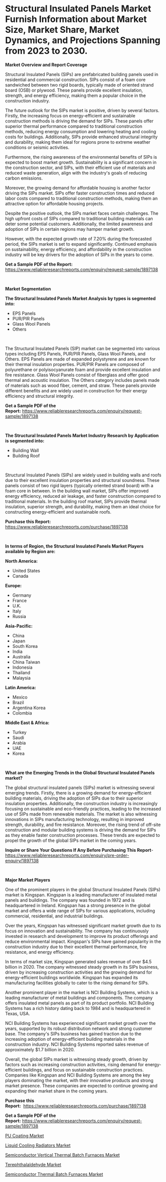 <p><h1>Structural Insulated Panels Market Furnish Information about Market Size, Market Share, Market Dynamics, and Projections Spanning from 2023 to 2030.</h1></p><p><strong>Market Overview and Report Coverage</strong></p>
<p><p>Structural Insulated Panels (SIPs) are prefabricated building panels used in residential and commercial construction. SIPs consist of a foam core sandwiched between two rigid boards, typically made of oriented strand board (OSB) or plywood. These panels provide excellent insulation, strength, and energy efficiency, making them a popular choice in the construction industry.</p><p>The future outlook for the SIPs market is positive, driven by several factors. Firstly, the increasing focus on energy-efficient and sustainable construction methods is driving the demand for SIPs. These panels offer superior thermal performance compared to traditional construction methods, reducing energy consumption and lowering heating and cooling costs for buildings. Additionally, SIPs provide enhanced structural integrity and durability, making them ideal for regions prone to extreme weather conditions or seismic activities.</p><p>Furthermore, the rising awareness of the environmental benefits of SIPs is expected to boost market growth. Sustainability is a significant concern in the construction sector, and SIPs, with their efficient use of materials and reduced waste generation, align with the industry's goals of reducing carbon emissions.</p><p>Moreover, the growing demand for affordable housing is another factor driving the SIPs market. SIPs offer faster construction times and reduced labor costs compared to traditional construction methods, making them an attractive option for affordable housing projects.</p><p>Despite the positive outlook, the SIPs market faces certain challenges. The high upfront costs of SIPs compared to traditional building materials can deter some potential customers. Additionally, the limited awareness and adoption of SIPs in certain regions may hamper market growth.</p><p>However, with the expected growth rate of 7.20% during the forecasted period, the SIPs market is set to expand significantly. Continued emphasis on sustainability, energy efficiency, and affordability in the construction industry will be key drivers for the adoption of SIPs in the years to come.</p></p>
<p><strong>Get a Sample PDF of the Report:</strong> <a href="https://www.reliableresearchreports.com/enquiry/request-sample/1897138">https://www.reliableresearchreports.com/enquiry/request-sample/1897138</a></p>
<p>&nbsp;</p>
<p><strong>Market Segmentation</strong></p>
<p><strong>The Structural Insulated Panels Market Analysis by types is segmented into:</strong></p>
<p><ul><li>EPS Panels</li><li>PUR/PIR Panels</li><li>Glass Wool Panels</li><li>Others</li></ul></p>
<p>&nbsp;</p>
<p><p>The Structural Insulated Panels (SIP) market can be segmented into various types including EPS Panels, PUR/PIR Panels, Glass Wool Panels, and Others. EPS Panels are made of expanded polystyrene and are known for their thermal insulation properties. PUR/PIR Panels are composed of polyurethane or polyisocyanurate foam and provide excellent insulation and fire resistance. Glass Wool Panels consist of fiberglass and offer good thermal and acoustic insulation. The Others category includes panels made of materials such as wood fiber, cement, and straw. These panels provide different benefits and are widely used in construction for their energy efficiency and structural integrity.</p></p>
<p><strong>Get a Sample PDF of the Report:</strong>&nbsp;<a href="https://www.reliableresearchreports.com/enquiry/request-sample/1897138">https://www.reliableresearchreports.com/enquiry/request-sample/1897138</a></p>
<p>&nbsp;</p>
<p><strong>The Structural Insulated Panels Market Industry Research by Application is segmented into:</strong></p>
<p><ul><li>Building Wall</li><li>Building Roof</li></ul></p>
<p>&nbsp;</p>
<p><p>Structural Insulated Panels (SIPs) are widely used in building walls and roofs due to their excellent insulation properties and structural soundness. These panels consist of two rigid layers (typically oriented strand board) with a foam core in between. In the building wall market, SIPs offer improved energy efficiency, reduced air leakage, and faster construction compared to traditional materials. In the building roof market, SIPs provide thermal insulation, superior strength, and durability, making them an ideal choice for constructing energy-efficient and sustainable roofs.</p></p>
<p><strong>Purchase this Report:</strong>&nbsp; <a href="https://www.reliableresearchreports.com/purchase/1897138">https://www.reliableresearchreports.com/purchase/1897138</a></p>
<p>&nbsp;</p>
<p><strong>In terms of Region, the Structural Insulated Panels Market Players available by Region are:</strong></p>
<p>
    <p> <strong> North America: </strong>
        <ul>
            <li>United States</li>
            <li>Canada</li>
        </ul>
        </p> 
    <p> <strong> Europe: </strong>
        <ul>
            <li>Germany</li>
            <li>France</li>
            <li>U.K.</li>
            <li>Italy</li>
            <li>Russia</li>
        </ul>
        </p> 
    <p> <strong> Asia-Pacific: </strong>
        <ul>
            <li>China</li>
            <li>Japan</li>
            <li>South Korea</li>
            <li>India</li>
            <li>Australia</li>
            <li>China Taiwan</li>
            <li>Indonesia</li>
            <li>Thailand</li>
            <li>Malaysia</li>
        </ul>
        </p> 
    <p> <strong> Latin America: </strong>
        <ul>
            <li>Mexico</li>
            <li>Brazil</li>
            <li>Argentina Korea</li>
            <li>Colombia</li>
        </ul>
        </p> 
    <p> <strong> Middle East & Africa: </strong>
        <ul>
            <li>Turkey</li>
            <li>Saudi</li>
            <li>Arabia</li>
            <li>UAE</li>
            <li>Korea</li>
        </ul>
    </p>
    </p>
<p>&nbsp;</p>
<p><strong>What are the Emerging Trends in the Global Structural Insulated Panels market?</strong></p>
<p><p>The global structural insulated panels (SIPs) market is witnessing several emerging trends. Firstly, there is a growing demand for energy-efficient building materials, driving the adoption of SIPs due to their superior insulation properties. Additionally, the construction industry is increasingly focusing on sustainable and eco-friendly practices, leading to the increased use of SIPs made from renewable materials. The market is also witnessing innovations in SIPs manufacturing technology, resulting in improved strength, durability, and fire resistance. Moreover, the rising trend of off-site construction and modular building systems is driving the demand for SIPs as they enable faster construction processes. These trends are expected to propel the growth of the global SIPs market in the coming years.</p></p>
<p><strong>Inquire or Share Your Questions If Any Before Purchasing This Report</strong>- <a href="https://www.reliableresearchreports.com/enquiry/pre-order-enquiry/1897138">https://www.reliableresearchreports.com/enquiry/pre-order-enquiry/1897138</a></p>
<p>&nbsp;</p>
<p><strong>Major Market Players</strong></p>
<p><p>One of the prominent players in the global Structural Insulated Panels (SIPs) market is Kingspan. Kingspan is a leading manufacturer of insulated metal panels and buildings. The company was founded in 1972 and is headquartered in Ireland. Kingspan has a strong presence in the global market and offers a wide range of SIPs for various applications, including commercial, residential, and industrial buildings.</p><p>Over the years, Kingspan has witnessed significant market growth due to its focus on innovation and sustainability. The company has continuously invested in research and development to improve its product offerings and reduce environmental impact. Kingspan's SIPs have gained popularity in the construction industry due to their excellent thermal performance, fire resistance, and energy efficiency.</p><p>In terms of market size, Kingspan generated sales revenue of over $4.5 billion in 2020. The company witnessed steady growth in its SIPs business, driven by increasing construction activities and the growing demand for energy-efficient buildings worldwide. Kingspan has expanded its manufacturing facilities globally to cater to the rising demand for SIPs.</p><p>Another prominent player in the market is NCI Building Systems, which is a leading manufacturer of metal buildings and components. The company offers insulated metal panels as part of its product portfolio. NCI Building Systems has a rich history dating back to 1984 and is headquartered in Texas, USA.</p><p>NCI Building Systems has experienced significant market growth over the years, supported by its robust distribution network and strong customer base. The company's SIPs business has gained traction due to the increasing adoption of energy-efficient building materials in the construction industry. NCI Building Systems reported sales revenue of approximately $1.7 billion in 2020.</p><p>Overall, the global SIPs market is witnessing steady growth, driven by factors such as increasing construction activities, rising demand for energy-efficient buildings, and focus on sustainable construction practices. Companies like Kingspan and NCI Building Systems are among the key players dominating the market, with their innovative products and strong market presence. These companies are expected to continue growing and expanding their market share in the coming years.</p></p>
<p><strong>Purchase this Report:</strong>&nbsp;&nbsp;<a href="https://www.reliableresearchreports.com/purchase/1897138">https://www.reliableresearchreports.com/purchase/1897138</a></p>
<p></p>
<p><strong>Get a Sample PDF of the Report:</strong>&nbsp;<a href="https://www.reliableresearchreports.com/enquiry/request-sample/1897138">https://www.reliableresearchreports.com/enquiry/request-sample/1897138</a></p>
<p><p><a href="https://github.com/vimar16th/Market-Research-Report-List-1/blob/main/pu-coating-market.md">PU Coating Market</a></p><p><a href="https://medium.com/@ssantosh15121999/liquid-cooling-radiators-market-insight-market-trends-growth-forecasted-from-2023-to-2030-01b0c06c2687">Liquid Cooling Radiators Market</a></p><p><a href="https://www.linkedin.com/pulse/semiconductor-vertical-thermal-batch-furnaces-market-size-nvqme/">Semiconductor Vertical Thermal Batch Furnaces Market</a></p><p><a href="https://github.com/luckyshygirl/Market-Research-Report-List-1/blob/main/terephthalaldehyde-market.md">Terephthalaldehyde Market</a></p><p><a href="https://www.linkedin.com/pulse/semiconductor-thermal-batch-furnaces-market-insights-players-jknse/">Semiconductor Thermal Batch Furnaces Market</a></p></p>